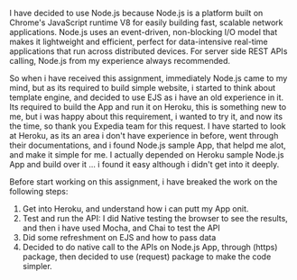 I have decided to use Node.js because Node.js is a platform built on Chrome's JavaScript runtime V8 for easily building fast, scalable network applications. 
Node.js uses an event-driven, non-blocking I/O model that makes it lightweight and efficient, perfect for data-intensive real-time applications that run across distributed devices.
For server side REST APIs calling, Node.js from my experience always recommended.

So when i have received this assignment, immediately Node.js came to my mind, but as its required to build simple website, i started to think about template engine, and decided to use EJS as i have an old experience in it.
Its required to build the App and run it on Heroku, this is something new to me, but i was happy about this requirement, i wanted to try it, and now its the time, so thank you Expedia team for this request.
I have started to look at Heroku, as its an area i don't have experience in before, went through their documentations, and i found Node.js sample App, that helpd me alot, and make it simple for me.
I actually depended on Heroku sample Node.js App and build over it ... i found it easy although i didn't get into it deeply.

Before start working on this assignment, i have breaked the work on the following steps:
1. Get into Heroku, and understand how i can putt my App onit.
2. Test and run the API: I did Native testing the browser to see the results, and then i have used Mocha, and Chai to test the API
3. Did some refreshment on EJS and how to pass data
4. Decided to do native call to the APIs on Node.js App, through (https) package, then decided to use (request) package to make the code simpler.




